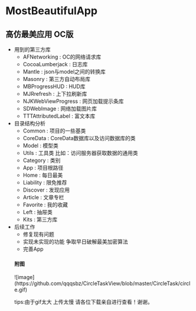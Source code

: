 # MostBeautifulApp
<h2>高仿最美应用 OC版</h2>
<ul>
<li>用到的第三方库

<ul>
<li>AFNetworking         : OC的网络请求库</li>
<li>CocoaLumberjack      : 日志库</li>
<li>Mantle               : json与model之间的转换库</li>
<li>Masonry              : 第三方自动布局库</li>
<li>MBProgressHUD        : HUD库</li>
<li>MJRrefresh           : 上下拉刷新库</li>
<li>NJKWebViewProgress   : 网页加载提示条库</li>
<li>SDWebImage           : 网络加载图片库</li>
<li>TTTAttributedLabel   : 富文本库</li>
</ul></li>
<li>目录结构分析

<ul>
<li>Common           : 项目的一些基类</li>
<li>CoreData         : CoreData数据库以及访问数据库的类</li>
<li>Model            : 模型类</li>
<li>Utils  			 : 工具类 比如：访问服务器获取数据的通用类</li>
<li>Category         : 类别</li>
<li>App     		 : 项目根路径</li>
<li>Home             : 每日最美</li>
<li>Liability        : 限免推荐</li>
<li>Discover         : 发现应用</li>
<li>Article          : 文章专栏</li>
<li>Favorite         : 我的收藏</li>
<li>Left             : 抽屉类</li>
<li>Kits             : 第三方库</li>
</ul></li>
<li>后续工作

<ul>
<li>修复现有问题</li>
<li>实现未实现的功能 争取早日破解最美加密算法</li>
<li>完善App</li>
</ul>

<h4>附图</h4>
![image](https://github.com/qqqsbz/CircleTaskView/blob/master/CircleTask/circle.gif)


<p>tips:由于gif太大 上传太慢 请各位下载亲自进行查看！谢谢。</p>
